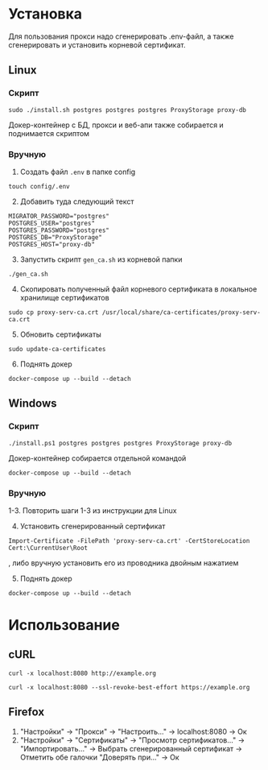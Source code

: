 # Установка

Для пользования прокси надо сгенерировать .env-файл, а также сгенерировать и установить корневой сертификат.

## Linux

### Скрипт

`sudo ./install.sh postgres postgres postgres ProxyStorage proxy-db`

Докер-контейнер с БД, прокси и веб-апи также собирается и поднимается скриптом

### Вручную

1. Создать файл `.env` в папке config

`touch config/.env`

2. Добавить туда следующий текст

```
MIGRATOR_PASSWORD="postgres"
POSTGRES_USER="postgres"
POSTGRES_PASSWORD="postgres"
POSTGRES_DB="ProxyStorage"
POSTGRES_HOST="proxy-db"
```

3. Запустить скрипт `gen_ca.sh` из корневой папки

`./gen_ca.sh`

4. Скопировать полученный файл корневого сертификата в локальное хранилище сертификатов

`sudo cp proxy-serv-ca.crt /usr/local/share/ca-certificates/proxy-serv-ca.crt`

5. Обновить сертификаты

`sudo update-ca-certificates`

6. Поднять докер

`docker-compose up --build --detach`

## Windows

### Скрипт

`./install.ps1 postgres postgres postgres ProxyStorage proxy-db`

Докер-контейнер собирается отдельной командой

`docker-compose up --build --detach`

### Вручную

1-3. Повторить шаги 1-3 из инструкции для Linux

4. Установить сгенерированный сертификат

`Import-Certificate -FilePath 'proxy-serv-ca.crt' -CertStoreLocation Cert:\CurrentUser\Root`

, либо вручную установить его из проводника двойным нажатием

5. Поднять докер

`docker-compose up --build --detach`

# Использование

## cURL

`curl -x localhost:8080 http://example.org`

`curl -x localhost:8080 --ssl-revoke-best-effort https://example.org`

## Firefox

1. "Настройки" -> "Прокси" -> "Настроить..." -> localhost:8080 -> Ок
2. "Настройки" -> "Сертификаты" -> "Просмотр сертификатов..." -> "Импортировать..." -> Выбрать сгенерированный сертификат -> Отметить обе галочки "Доверять при..." -> Ок